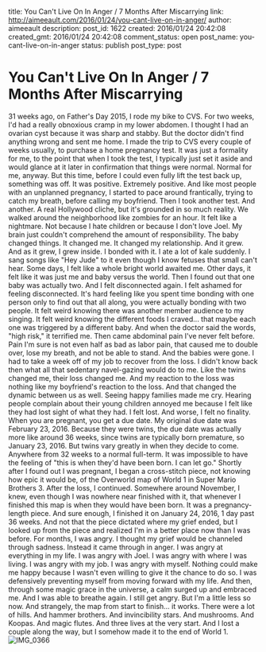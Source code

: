 title: You Can't Live On In Anger / 7 Months After Miscarrying
link: http://aimeeault.com/2016/01/24/you-cant-live-on-in-anger/
author: aimeeault
description: 
post_id: 1622
created: 2016/01/24 20:42:08
created_gmt: 2016/01/24 20:42:08
comment_status: open
post_name: you-cant-live-on-in-anger
status: publish
post_type: post

# You Can't Live On In Anger / 7 Months After Miscarrying

31 weeks ago, on Father's Day 2015, I rode my bike to CVS. For two weeks, I'd had a really obnoxious cramp in my lower abdomen. I thought I had an ovarian cyst because it was sharp and stabby. But the doctor didn't find anything wrong and sent me home. I made the trip to CVS every couple of weeks usually, to purchase a home pregnancy test. It was just a formality for me, to the point that when I took the test, I typically just set it aside and would glance at it later in confirmation that things were normal. Normal for me, anyway. But this time, before I could even fully lift the test back up, something was off. It was positive. Extremely positive. And like most people with an unplanned pregnancy, I started to pace around frantically, trying to catch my breath, before calling my boyfriend. Then I took another test. And another. A real Hollywood cliche, but it's grounded in so much reality. We walked around the neighborhood like zombies for an hour. It felt like a nightmare. Not because I hate children or because I don't love Joel. My brain just couldn't comprehend the amount of responsibility. The baby changed things. It changed me. It changed my relationship. And it grew. And as it grew, I grew inside. I bonded with it. I ate a lot of kale suddenly. I sang songs like "Hey Jude" to it even though I know fetuses that small can't hear. Some days, I felt like a whole bright world awaited me. Other days, it felt like it was just me and baby versus the world. Then I found out that one baby was actually two. And I felt disconnected again. I felt ashamed for feeling disconnected. It's hard feeling like you spent time bonding with one person only to find out that all along, you were actually bonding with two people. It felt weird knowing there was another member audience to my singing. It felt weird knowing the different foods I craved... that maybe each one was triggered by a different baby. And when the doctor said the words, "high risk," it terrified me. Then came abdominal pain I've never felt before. Pain I'm sure is not even half as bad as labor pain, that caused me to double over, lose my breath, and not be able to stand. And the babies were gone. I had to take a week off of my job to recover from the loss. I didn't know back then what all that sedentary navel-gazing would do to me. Like the twins changed me, their loss changed me. And my reaction to the loss was nothing like my boyfriend's reaction to the loss. And that changed the dynamic between us as well. Seeing happy families made me cry. Hearing people complain about their young children annoyed me because I felt like they had lost sight of what they had. I felt lost. And worse, I felt no finality. When you are pregnant, you get a due date. My original due date was February 23, 2016. Because they were twins, the due date was actually more like around 36 weeks, since twins are typically born premature, so January 23, 2016. But twins vary greatly in when they decide to come. Anywhere from 32 weeks to a normal full-term. It was impossible to have the feeling of "this is when they'd have been born. I can let go." Shortly after I found out I was pregnant, I began a cross-stitch piece, not knowing how epic it would be, of the Overworld map of World 1 in Super Mario Brothers 3. After the loss, I continued. Somewhere around November, I knew, even though I was nowhere near finished with it, that whenever I finished this map is when they would have been born. It was a pregnancy-length piece. And sure enough, I finished it on January 24, 2016, 1 day past 36 weeks. And not that the piece dictated where my grief ended, but I looked up from the piece and realized I'm in a better place now than I was before. For months, I was angry. I thought my grief would be channeled through sadness. Instead it came through in anger. I was angry at everything in my life. I was angry with Joel. I was angry with where I was living. I was angry with my job. I was angry with myself. Nothing could make me happy because I wasn't even willing to give it the chance to do so. I was defensively preventing myself from moving forward with my life. And then, through some magic grace in the universe, a calm surged up and embraced me. And I was able to breathe again. I still get angry. But I'm a little less so now. And strangely, the map from start to finish... it works. There were a lot of hills. And hammer brothers. And invincibility stars. And mushrooms. And Koopas. And magic flutes. And three lives at the very start. And I lost a couple along the way, but I somehow made it to the end of World 1. ![IMG_0366](/wp-content/uploads/2016/01/IMG_0366.jpg)